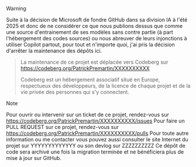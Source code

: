 > [!WARNING]
Suite à la décision de Microsoft de fondre GitHub dans sa division IA à l'été 2025 et donc de ne considérer ce que nous publions dessus que comme une source d'entrainement de ses modèles sans contre partie (à part l'hébergement des codes sources) ou nous abreuver de leurs injonctions à utiliser Copilot partout, pour tout et n'importe quoi, j'ai pris la décision d'arrêter la maintenance des dépôts ici.
>
> La maintenance de ce projet est déplacée vers Codeberg sur https://codeberg.org/PatrickPremartin/XXXXXXXXXX
>
> Codeberg est un hébergement associatif situé en Europe, respectueux des développeurs, de la licence de chaque projet et de la vie privée des personnes qui s'y connectent.

> [!NOTE]
> Pour ouvrir ou intervenir sur un ticket de ce projet, rendez-vous sur https://codeberg.org/PatrickPremartin/XXXXXXXXXX/issues
> Pour faire un PULL REQUEST sur ce projet, rendez-vous sur https://codeberg.org/PatrickPremartin/XXXXXXXXXX/pulls
> Pour toute autre information ou me contacter vous pouvez aussi consulter le site Internet du projet sur YYYYYYYYYYYYY ou son devlog sur ZZZZZZZZZZ
> Ce dépôt de code sera archivé une fois la migration terminée et ne bénéficiera plus de mise à jour sur GitHub.
